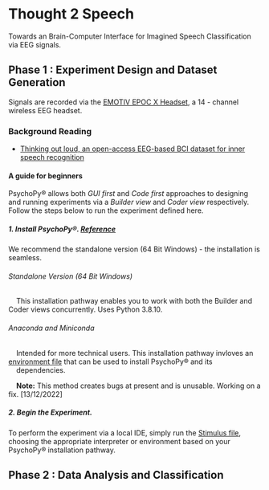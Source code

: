 # Thought 2 Speech
Towards an Brain-Computer Interface for Imagined Speech Classification via EEG signals.
## Phase 1 : Experiment Design and Dataset Generation
Signals are recorded via the [EMOTIV EPOC X Headset](https://www.emotiv.com/epoc-x/), a 14 - channel wireless EEG headset.

### Background Reading
- [Thinking out loud, an open-access EEG-based BCI dataset for inner speech recognition](https://www.nature.com/articles/s41597-022-01147-2)

#### A guide for beginners
PsychoPy® allows both *GUI* *first* and *Code* *first* approaches to designing and running experiments via a *Builder view* and *Coder view* respectively. Follow the steps below to run the experiment defined here.


##### 1. Install PsychoPy®. [**Reference**](https://www.psychopy.org/download.html#pip-install)
We recommend the standalone version (64 Bit Windows) - the installation is seamless. 
###### Standalone Version (64 Bit Windows)

&nbsp;&nbsp;&nbsp;&nbsp;This installation pathway enables you to work with both the Builder and Coder views concurrently. Uses Python 3.8.10.


###### Anaconda and Miniconda
&nbsp;&nbsp;&nbsp;&nbsp;Intended for more technical users. This installation pathway invloves an [environment file](https://github.com/armaanchowfin/Thought2Speech/blob/main/Experiment%20Protocol%20-%20Pyschopy/psychopy-env.yml) that can be used to install PsychoPy® and its &nbsp;&nbsp;&nbsp;&nbsp;dependencies. 

&nbsp;&nbsp;&nbsp;&nbsp;**Note:** This method creates bugs at present and is unusable. Working on a fix. [13/12/2022] 

 
##### 2. Begin the Experiment.
To perform the experiment via a local IDE, simply run the [Stimulus file](https://github.com/armaanchowfin/Thought2Speech/blob/main/Experiment%20Protocol%20-%20Pyschopy/stimuli_psycho.py), choosing the appropriate interpreter or environment based on your PsychoPy® installation pathway.

## Phase 2 : Data Analysis and Classification
